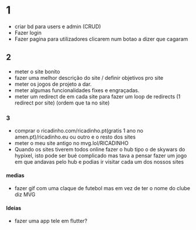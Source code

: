 # 1

- criar bd para users e admin (CRUD)
- Fazer login
- Fazer pagina para utilizadores clicarem num botao a dizer que cagaram

## 2

- meter o site bonito
- fazer uma melhor descrição do site / definir objetivos pro site
- meter os jogos de projeto a dar.
- meter algumas funcionalidades fixes e engraçadas.
- meter um redirect de em cada site para fazer um loop de redirects (1 redirect por site) (ordem que ta no site)

### 3

- comprar o ricadinho.com/ricadinho.pt(gratis 1 ano no amen.pt)/ricadinho.eu ou outro e o resto dos sites
- meter o meu site antigo no mvg.lol/RICADINHO
- Quando os sites tiverem todos online fazer o hub tipo o de skywars do hypixel, isto pode ser bué complicado mas tava a pensar fazer um jogo em que andavas pelo hub e podias ir visitar cada um dos nossos sites

#### medias
- fazer gif com uma claque de futebol mas em vez de ter o nome do clube diz MVG

#### Ideias

- fazer uma app tele em flutter?







